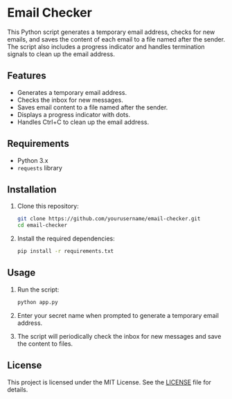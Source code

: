 # Email Checker

This Python script generates a temporary email address, checks for new emails, and saves the content of each email to a file named after the sender. The script also includes a progress indicator and handles termination signals to clean up the email address.

## Features

- Generates a temporary email address.
- Checks the inbox for new messages.
- Saves email content to a file named after the sender.
- Displays a progress indicator with dots.
- Handles Ctrl+C to clean up the email address.

## Requirements

- Python 3.x
- `requests` library

## Installation

1. Clone this repository:
    ```sh
    git clone https://github.com/yourusername/email-checker.git
    cd email-checker
    ```

2. Install the required dependencies:
    ```sh
    pip install -r requirements.txt
    ```

## Usage

1. Run the script:
    ```sh
    python app.py
    ```

2. Enter your secret name when prompted to generate a temporary email address.

3. The script will periodically check the inbox for new messages and save the content to files.

## License

This project is licensed under the MIT License. See the [LICENSE](LICENSE) file for details.
